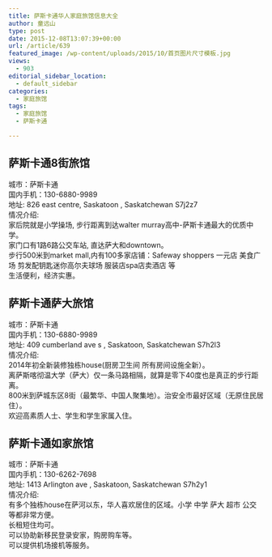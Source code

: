 ```yaml
---
title: 萨斯卡通华人家庭旅馆信息大全
author: 童远山
type: post
date: 2015-12-08T13:07:39+00:00
url: /article/639
featured_image: /wp-content/uploads/2015/10/首页图片尺寸模板.jpg
views:
  - 903
editorial_sidebar_location:
  - default_sidebar
categories:
  - 家庭旅馆
tags:
  - 家庭旅馆
  - 萨斯卡通

---
```

## 萨斯卡通8街旅馆

城市：萨斯卡通  
国内手机：130-6880-9989  
地址: 826 east centre, Saskatoon , Saskatchewan S7j2z7  
情况介绍:  
家后院就是小学操场, 步行距离到达walter murray高中-萨斯卡通最大的优质中学。  
家门口有1路6路公交车站, 直达萨大和downtown。  
步行500米到market mall,内有100多家店铺：Safeway shoppers 一元店 美食广场 剪发配钥匙迷你高尔夫球场 服装店spa店卖酒店 等  
生活便利，经济实惠。

## 萨斯卡通萨大旅馆

城市：萨斯卡通  
国内手机：130-6880-9989  
地址: 409 cumberland ave s , Saskatoon, Saskatchewan S7h2l3  
情况介绍:  
2014年初全新装修独栋house(厨房卫生间 所有房间设施全新）。  
离萨斯喀彻温大学（萨大）仅一条马路相隔，就算是零下40度也是真正的步行距离。  
800米到萨城东区8街（最繁华、中国人聚集地）。治安全市最好区域（无原住民居住）。  
欢迎高素质人士、学生和学生家属入住。

## 萨斯卡通如家旅馆

城市：萨斯卡通  
国内手机：130-6262-7698  
地址: 1413 Arlington ave , Saskatoon, Saskatchewan S7h2y1  
情况介绍:  
有多个独栋house在萨河以东，华人喜欢居住的区域。小学 中学 萨大 超市 公交 等都非常方便。  
长租短住均可。  
可以协助新移民登录安家，购房购车等。  
可以提供机场接机等服务。
